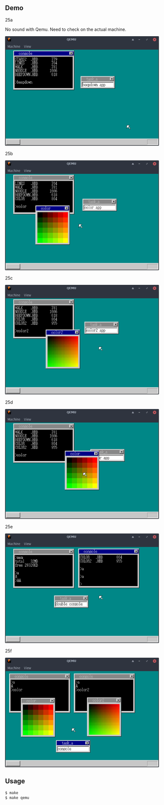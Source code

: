 ## Demo

25a

No sound with Qemu.
Need to check on the actual machine.

![template](https://github.com/watermelon892/OSPractice/blob/master/25_IncreaseConsoles/pic/25a.png)

25b

![template](https://github.com/watermelon892/OSPractice/blob/master/25_IncreaseConsoles/pic/25b.png)

25c

![template](https://github.com/watermelon892/OSPractice/blob/master/25_IncreaseConsoles/pic/25c.png)

25d

![template](https://github.com/watermelon892/OSPractice/blob/master/25_IncreaseConsoles/pic/25d.png)

25e

![template](https://github.com/watermelon892/OSPractice/blob/master/25_IncreaseConsoles/pic/25e.png)

25f

![template](https://github.com/watermelon892/OSPractice/blob/master/25_IncreaseConsoles/pic/25f.png)

## Usage

```
$ make
$ make qemu
```
